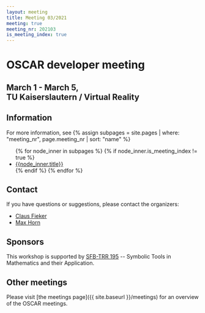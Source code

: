 ```yaml
---
layout: meeting
title: Meeting 03/2021
meeting: true
meeting_nr: 202103
is_meeting_index: true
---
```


# OSCAR developer meeting

## March 1 - March 5,<br> TU Kaiserslautern / Virtual Reality

## Information

For more information, see
{% assign subpages = site.pages | where: "meeting_nr", page.meeting_nr | sort: "name" %}
<ul>
{% for node_inner in subpages %}
    {% if node_inner.is_meeting_index != true %}
        <li>
            <a href="{{ node_inner.url | relative_url }}">{{node_inner.title}}</a>
        </li>
    {% endif %}
{% endfor %}
</ul>

## Contact

If you have questions or suggestions, please contact the organizers:

* [Claus Fieker](mailto:fieker@mathematik.uni-kl.de)
* [Max Horn](mailto:horn@mathematik.uni-kl.de)

## Sponsors

This workshop is supported by [SFB-TRR 195](https://www.computeralgebra.de/sfb/) -- Symbolic Tools in Mathematics and their Application.

## Other meetings

Please visit [the meetings page]({{ site.baseurl }}/meetings) for an overview of the OSCAR meetings.

